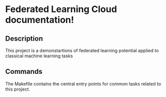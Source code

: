 # Federated Learning Cloud documentation!

## Description

This project is a demonstartions of federated learning potential applied to classical machine learning tasks

## Commands

The Makefile contains the central entry points for common tasks related to this project.

